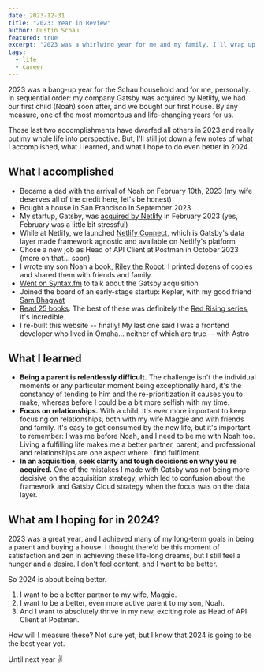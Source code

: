 ```yaml
---
date: 2023-12-31
title: "2023: Year in Review"
author: Dustin Schau
featured: true
excerpt: "2023 was a whirlwind year for me and my family. I'll wrap up what I accomplished, what I learned, and what I hope to do in 2024."
tags:
  - life
  - career
---
```


2023 was a bang-up year for the Schau household and for me, personally. In sequential order: my company Gatsby was acquired by Netlify, we had our first child (Noah) soon after, and we bought our first house. By any measure, one of the most momentous and life-changing years for us.

Those last two accomplishments have dwarfed all others in 2023 and really put my whole life into perspective. But, I'll still jot down a few notes of what I accomplished, what I learned, and what I hope to do even better in 2024.

## What I accomplished

- Became a dad with the arrival of Noah on February 10th, 2023 (my wife deserves all of the credit here, let's be honest)
- Bought a house in San Francisco in September 2023
- My startup, Gatsby, was [acquired by Netlify](https://www.netlify.com/press/netlify-acquires-gatsby-inc-to-accelerate-adoption-of-composable-web-architectures/) in February 2023 (yes, February was a little bit stressful)
- While at Netlify, we launched [Netlify Connect](https://www.netlify.com/platform/connect/), which is Gatsby's data layer made framework agnostic and available on Netlify's platform
- Chose a new job as Head of API Client at Postman in October 2023 (more on that... soon)
- I wrote my son Noah a book, [Riley the Robot](https://github.com/dschau/riley-the-robot). I printed dozens of copies and shared them with friends and family.
- [Went on Syntax.fm](https://syntax.fm/show/631/supper-club-why-netlify-bought-gatsby-graphql-data-layer-and-headless-cms-with-dustin-schau) to talk about the Gatsby acquisition
- Joined the board of an early-stage startup: Kepler, with my good friend [Sam Bhagwat](https://twitter.com/calcsam)
- [Read 25 books](https://www.goodreads.com/user_challenges/41049652). The best of these was definitely the [Red Rising series](https://www.goodreads.com/series/117100-red-rising-saga), it's incredible.
- I re-built this website  -- finally! My last one said I was a frontend developer who lived in Omaha... neither of which are true -- with Astro

## What I learned

- **Being a parent is relentlessly difficult.** The challenge isn't the individual moments or any particular moment being exceptionally hard, it's the constancy of tending to him and the re-prioritization it causes you to make, whereas before I could be a bit more selfish with my time.
- **Focus on relationships.** With a child, it's ever more important to keep focusing on relationships, both with my wife Maggie and with friends and family. It's easy to get consumed by the new life, but it's important to remember: I was me before Noah, and I need to be me with Noah too. Living a fulfilling life makes me a better partner, parent, and professional and relationships are one aspect where I find fulfilment.
- **In an acquisition, seek clarity and tough decisions on why you're acquired.** One of the mistakes I made with Gatsby was not being more decisive on the acquisition strategy, which led to confusion about the framework and Gatsby Cloud strategy when the focus was on the data layer.

## What am I hoping for in 2024?

2023 was a great year, and I achieved many of my long-term goals in being a parent and buying a house. I thought there'd be this moment of satisfaction and zen in achieving these life-long dreams, but I still feel a hunger and a desire. I don't feel content, and I want to be better.

So 2024 is about being better. 

1. I want to be a better partner to my wife, Maggie.
1. I want to be a better, even more active parent to my son, Noah.
1. And I want to absolutely thrive in my new, exciting role as Head of API Client at Postman.

How will I measure these? Not sure yet, but I know that 2024 is going to be the best year yet.

Until next year ✌️
